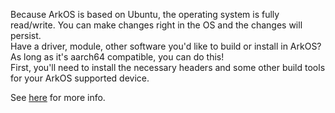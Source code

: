 
Because ArkOS is based on Ubuntu, the operating system is fully read/write.  You can make changes right in the OS and the changes will persist.  \
Have a driver, module, other software you'd like to build or install in ArkOS?  As long as it's aarch64 compatible, you can do this! \
First, you'll need to install the necessary headers and some other build tools for your ArkOS supported device.

See [here](https://github.com/christianhaitian/arkos/blob/main/Headers/README.md) for more info.